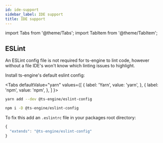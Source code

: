 ```yaml
---
id: ide-support
sidebar_label: IDE support
title: IDE support
---
```


import Tabs from '@theme/Tabs';
import TabItem from '@theme/TabItem';

## ESLint

An ESLint config file is not required for ts-engine to lint code, however without a file IDE's won't know which linting issues to highlight.

Install ts-engine's default eslint config:

<Tabs
defaultValue="yarn"
values={[
{ label: 'Yarn', value: 'yarn', },
{ label: 'npm', value: 'npm', },
]
}>
<TabItem value="yarn">

```sh
yarn add --dev @ts-engine/eslint-config
```

</TabItem>
<TabItem value="npm">

```sh
npm i -D @ts-engine/eslint-config
```

</TabItem>
</Tabs>

To fix this add an `.eslintrc` file in your packages root directory:

```ts title=".eslintrc"
{
  "extends": "@ts-engine/eslint-config"
}
```
